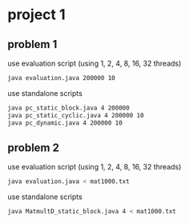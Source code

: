 # project 1

## problem 1

use evaluation script (using 1, 2, 4, 8, 16, 32 threads)
```bash
java evaluation.java 200000 10
```

use standalone scripts
```bash
java pc_static_block.java 4 200000
java pc_static_cyclic.java 4 200000 10
java pc_dynamic.java 4 200000 10
```

## problem 2

use evaluation script (using 1, 2, 4, 8, 16, 32 threads)
```bash
java evaluation.java < mat1000.txt
```

use standalone scripts
```bash
java MatmultD_static_block.java 4 < mat1000.txt
```

